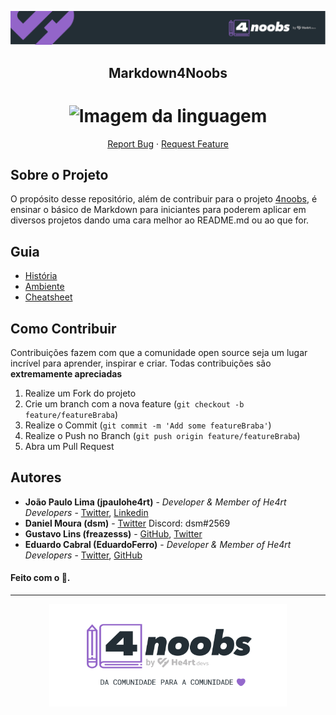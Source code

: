 <p align="center">
  <a href="https://github.com/he4rt/4noobs" target="_blank">
    <img src="./4noobsAssets/header-4noobs.svg">
  </a>
</p>

<p align="center">
  <h2 align="center">Markdown4Noobs</h2>

  <h1 align="center"><img src="https://cdn0.iconfinder.com/data/icons/octicons/1024/markdown-512.png" alt="Imagem da linguagem" width="120"></h1>
  
  <p align="center">
    <a href="https://github.com/jpaulohe4rt/markdown4noobs/issues">Report Bug</a>
    ·
    <a href="https://github.com/jpaulohe4rt/markdown4noobs/issues">Request Feature</a>
  </p>
</p>

## Sobre o Projeto
<p align="left">
  O propósito desse repositório, além de contribuir para o projeto <a href="https://github.com/he4rt/4noobs">4noobs</a>, é ensinar o básico de Markdown para iniciantes para poderem aplicar em diversos projetos dando uma cara melhor ao README.md ou ao que for.
</p>

## Guia
- [História](./4noobsDocs/1-Historia.md)
- [Ambiente](./4noobsDocs/2-Ambiente.md)
- [Cheatsheet](./4noobsDocs/3-Cheatsheet.md)


## Como Contribuir

Contribuições fazem com que a comunidade open source seja um lugar incrível para aprender, inspirar e criar. Todas contribuições
são **extremamente apreciadas**

1. Realize um Fork do projeto
2. Crie um branch com a nova feature (`git checkout -b feature/featureBraba`)
3. Realize o Commit (`git commit -m 'Add some featureBraba'`)
4. Realize o Push no Branch (`git push origin feature/featureBraba`)
5. Abra um Pull Request

## Autores

- **João Paulo Lima (jpaulohe4rt)** - _Developer & Member of He4rt Developers_  - [Twitter](https://twitter.com/jpaulohe4rt), [Linkedin](https://www.linkedin.com/in/jo%C3%A3o-paulo-lima-da-silva-a0a183198/)
- **Daniel Moura (dsm)** - [Twitter](https://twitter.com/dsm_uix) Discord: dsm#2569
- **Gustavo Lins (freazesss)** - [GitHub](https://github.com/freazesss), [Twitter](https://twitter.com/freazesss)
- **Eduardo Cabral (EduardoFerro)** - _Developer & Member of He4rt Developers_  - [Twitter](https://twitter.com/eduardoferro_), [GitHub](https://github.com/ferroeduardo)

#### Feito com o 💜.

---

<p align="center">
  <a href="https://github.com/he4rt/4noobs" target="_blank">
    <img src="./4noobsAssets/footer-4noobs.svg" width="380">
  </a>
</p>
